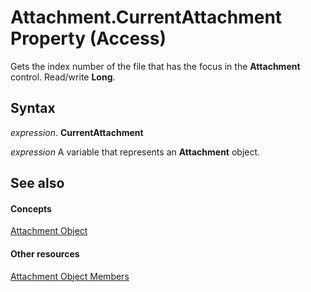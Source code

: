 
# Attachment.CurrentAttachment Property (Access)

Gets the index number of the file that has the focus in the  **Attachment** control. Read/write **Long**.


## Syntax

 _expression_. **CurrentAttachment**

 _expression_ A variable that represents an **Attachment** object.


## See also


#### Concepts


[Attachment Object](b0756145-9012-f9b9-7df9-e168defed3bf.md)
#### Other resources


[Attachment Object Members](4294b913-7691-5f45-2c20-5137c2320620.md)
